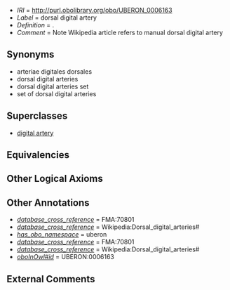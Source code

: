  * *IRI* = http://purl.obolibrary.org/obo/UBERON_0006163
 * *Label* = dorsal digital artery
 * *Definition* = .
 * *Comment* = Note Wikipedia article refers to manual dorsal digital artery

## Synonyms

 * arteriae digitales dorsales
 * dorsal digital arteries
 * dorsal digital arteries set
 * set of dorsal digital arteries

## Superclasses

 * [digital artery](../../UBERON/52/UBERON_0004552.md)

## Equivalencies


## Other Logical Axioms


## Other Annotations

 * *[database_cross_reference](../../ef/oboInOwl#hasDbXref.md)* = FMA:70801
 * *[database_cross_reference](../../ef/oboInOwl#hasDbXref.md)* = Wikipedia:Dorsal_digital_arteries#
 * *[has_obo_namespace](../../ce/oboInOwl#hasOBONamespace.md)* = uberon
 * *[database_cross_reference](../../ef/oboInOwl#hasDbXref.md)* = FMA:70801
 * *[database_cross_reference](../../ef/oboInOwl#hasDbXref.md)* = Wikipedia:Dorsal_digital_arteries#
 * *[oboInOwl#id](../../id/oboInOwl#id.md)* = UBERON:0006163

## External Comments


